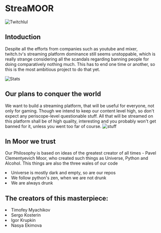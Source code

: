# StreaMOOR
![Twitchlul](https://raw.githubusercontent.com/Mita57/learning_stuff_myself/master/Java/Coolthing/src/twitchded.png)

## Intoduction

Despite all the efforts from companies such as youtube and mixer, twitch.tv's streaming platform dominance still seems unstoppable, which is really strange considering all the scandals regarding banning people for doing comparatively nothing much. 
This has to end one time or another, so this is the most ambitious project to do that yet. 

![Stats](https://cdn.neow.in/news/images/uploaded/2018/10/1540496625_1_b305kffnjopv0fx1e8hqsq.jpg)

## Our plans to conquer the world

We want to build a streaming platform, that will be useful for everyone, not only for gaming.
Though we intend to keep our content level high, so don't expect any periscope-level questionable stuff.
All that will be streamed on this platform shall be of high quality, interesting and you probably won't get banned for it, unless you went too far of course.
![stuff](https://raw.githubusercontent.com/Mita57/learning_stuff_myself/master/Java/Coolthing/src/thingsToDo.jpg)

## In Moor we trust
Our Philosophy is based on ideas of the greatest creator of all times - Pavel Clementyevich Moor, who created such things as Universe, Python and Alcohol. This things are also the three wales of our code 
   <li> Universe is mostly dark and empty, so are our repos</li>
   <li> We follow python's zen, when we are not drunk</li>
   <li> We are always drunk</li>
   
   
## The creators of this masterpiece:
<li> Timofey Myachikov
<li> Sergo Kosterin
<li> Igor Krupkin
<li> Nasya Ekimova
